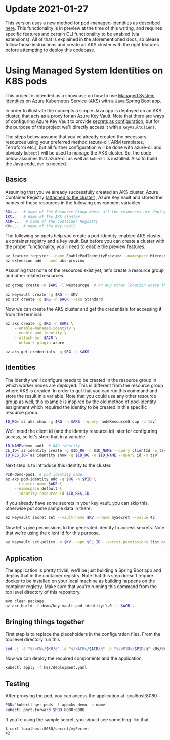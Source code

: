 # Update 2021-01-27 

This version uses a new method for pod-managed-identities as described [here](https://docs.microsoft.com/en-us/azure/aks/use-azure-ad-pod-identity). This functionality is in preview at the time of this writing, and requires specific features and certain CLI functionality to be enabled (via extensions). All of that is explained in the aforementioned docs, so please follow those instructions and create an AKS cluster with the right features before attempting to deploy this codebase.

# Using Managed System Identities on K8S pods

This project is intended as a showcase on how to use [Managed System Identities](https://docs.microsoft.com/en-us/azure/active-directory/managed-identities-azure-resources/overview) on Azure Kubernetes Service (AKS) with a Java Spring Boot app. 

In order to illustrate the concepts a simple Java app is deployed on an AKS cluster, that acts as a proxy for an Azure Key Vault. Note that there are ways of configuring Azure Key Vault to provide [secrets as configuration](https://docs.microsoft.com/en-us/azure/java/spring-framework/configure-spring-boot-starter-java-app-with-azure-key-vault), but for the purpose of this project we'll directly access it with a `KeyVaultClient`.

The steps below assume that you've already created the necessary resources using your preferred method (azure-cli, ARM templates, Terraform etc.), but all further configuration will be done with azure-cli and obviusly `kubectl` will be used to manage the AKS cluster. So, the code below assumes that azure-cli as well as `kubectl` is installed. Also to build the Java code, `mvn` is needed.

## Basics

Assuming that you've already successfully created an AKS cluster, Azure Container Registry ([attached to the cluster](https://docs.microsoft.com/en-us/azure/aks/cluster-container-registry-integration)), Azure Key Vault and stored the names of these resources in the following environment variables

```bash
RG=...  # name of the Resource Group where all the resources are deployed
AKS=... # name of the AKS cluster
ACR=...  # name of the Container Registry
KV=...  # name of the Key Vault
```

The following snippets help you create a pod-identity-enabled AKS cluster, a container registry and a key vault. But before you can create a cluster with the proper functionality, you'll need to enable the preview features.

```bash
az feature register --name EnablePodIdentityPreview --namespace Microsoft.ContainerService
az extension add --name aks-preview
```

Assuming that none of the resources exist yet, let's create a resource group and other related resources.

```bash
az group create -n $AKS -l westeurope  # or any other location where the resources are supported
 
az keyvault create -g $RG -n $KV 
az acr create -g $RG -n $ACR --sku Standard
```

Now we can create the AKS cluster and get the credentials for accessing it from the terminal.

```bash
az aks create -g $RG -n $AKS \
    --enable-managed-identity \
    --enable-pod-identity \
    --attach-acr $ACR \
    --network-plugin azure

az aks get-credentials -g $RG -n $AKS
```


## Identities

The identity we'll configure needs to be created in the resource group in which worker nodes are deployed. This is different from the resource group where AKS is created. In order to get that you can run this command and store the result in a variable. Note that you could use any other resource group as well, this example is inspired by the old method of pod-identity assignment which required the identity to be created in this specific resource group.

```bash
ID_RG=`az aks show -g $RG -n $AKS --query nodeResourceGroup -o tsv`
```

We'll need the client id (and the identity resource id) later for configuring access, so let's store that in a variable.

```bash
ID_NAME=demo-aad1  # AAD identity
CL_ID=`az identity create -g $ID_RG -n $ID_NAME --query clientId -o tsv`
ID_RES_ID=`az identity show -g $ID_RG -n $ID_NAME --query id -o tsv`
```

Next step is to introduce this identity to the cluster.

```bash
PID=demo-pod1  # pod identity name
az aks pod-identity add -g $RG -n $PID \
    --cluster-name $AKS \
    --namespace default \
    --identity-resource-id $ID_RES_ID
```

If you already have some secrets in your key vault, you can skip this, otherwise put some sample data in there.

```bash
az keyvault secret set --vault-name $KV --name mySecret --value 42
```

Now let's give permissions to the generated identity to access secrets. Note that we're using the client id for this purpose. 

```bash
az keyvault set-policy -n $KV --spn $CL_ID --secret-permissions list get
```

## Application

The application is pretty trivial, we'll be just building a Spring Boot app and deploy that in the container registry. Note that this step doesn't require docker to be installed on your local machine as building happens on the container registry. Make sure that you're running this command from the top level directory of this repository.

```bash
mvn clean package
az acr build -t demo/key-vault-pod-identity:1.0 -r $ACR .
```

## Bringing things together

First step is to replace the placeholders in the configuration files. From the top level directory run this

```bash
sed -i -e "s/<KV>/$KV/g" -e "s/<ACR>/$ACR/g" -e "s/<PID>/$PID/g" k8s/deployment.yaml
```

Now we can deploy the required components and the application
```bash
kubectl apply -f k8s/deployment.yaml 
```

## Testing

After proxying the pod, you can access the application at localhost:8080

```bash
POD=`kubectl get pods -l app=kv-demo -o name`
kubectl port-forward $POD 8080:8080
```

If you're using the sample secret, you should see something like that
```console
$ curl localhost:8080/secret/mySecret
42
```